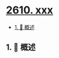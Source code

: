 # [2610. xxx](https://github.com/Tdahuyou/TNotes.leetcode/tree/main/notes/2610.%20xxx)

<!-- region:toc -->

- [1. 📝 概述](#1--概述)

<!-- endregion:toc -->

## 1. 📝 概述
